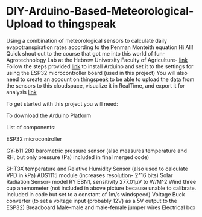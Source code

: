 # DIY-Arduino-Based-Meteorological-Upload to thingspeak 
Using a combination of meteorological sensors to calculate daily evapotranspiration rates according to the Penman Monteith equation
Hi All!
Quick shout out to the course that got me into this world of fun- Agrotechnology Lab at the Hebrew University Faculty of Agriculture- [link](https://agrotech-lab.github.io/)
Follow the steps provided [link](https://agrotech-lab.github.io/code/2022/03/07/intro) to install Arduino and set it to the settings for using the ESP32 microcontroller board (used in this project)
You will also need to create an account on thingspeak to be able to upload the data from the sensors to this cloudspace, visualize it in RealTime, and export it for analysis [link](https://thingspeak.com/)  

To get started with this project you will need:

To download the Arduino Platform

List of components:

ESP32 microcontroller

GY-b11 280 barometric pressure sensor (also measures temperature and RH, but only pressure (Pa) included in final merged code)

SHT3X temperature and Relative Humidity Sensor (also used to calculate VPD in kPa)
ADS1115 module (increases resolution- 2^16 bits)
Solar Radiation Sensor- model RY EBN1, sensitivity 277.01µV to W/M^2
Wind three cup anemometer (not included in above picture because unable to calibrate. Included in code but set to a constant of 1m/s windspeed)
Voltage Buck converter (to set a voltage input (probably 12V) as a 5V output to the ESP32) 
Breadboard
Male-male and male-female jumper wires
Electrical box
